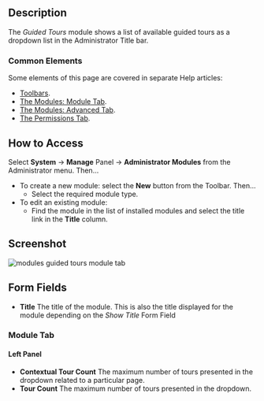 <!-- Filename: Help4.x:Admin_Modules:_Tours_Menu / Display title: Modules: Guided Tours -->

## Description

The *Guided Tours* module shows a list of available guided tours as a 
dropdown list in the Administrator Title bar.

### Common Elements

Some elements of this page are covered in separate Help articles:

* [Toolbars](jdocmanual?article=help/common-elements/toolbars).
* [The Modules: Module Tab](jdocmanual?article=help/modules/modules-module-tab).
* [The Modules: Advanced Tab](jdocmanual?article=help/modules/modules-advanced-tab).
* [The Permissions Tab](jdocmanual?article=help/common-elements/edit-permissions).

## How to Access

Select **System** → **Manage** Panel → **Administrator Modules** from the 
Administrator menu. Then...

- To create a new module: select the **New** button from the Toolbar. Then...
  - Select the required module type.
- To edit an existing module:
  - Find the module in the list of installed modules and select the title link 
  in the **Title** column.

## Screenshot

![modules guided tours module tab](../../../en/images/modules-admin/modules-guided-tours-module-tab.png)

## Form Fields

- **Title** The title of the module. This is also the title displayed for the 
  module depending on the *Show Title* Form Field

### Module Tab

#### Left Panel

- **Contextual Tour Count** The maximum number of tours presented in the 
  dropdown related to a particular page.
- **Tour Count** The maximum number of tours presented in the dropdown.
